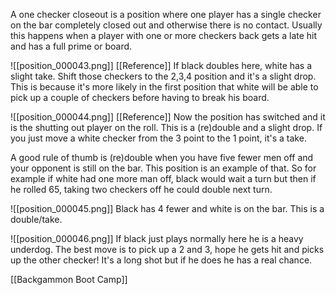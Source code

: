 A one checker closeout is a position where one player has a single checker on the bar completely closed out and otherwise there is no contact. Usually this happens when a player with one or more checkers back gets a late hit and has a full prime or board.

![[position_000043.png]]
[[Reference]]
If black doubles here, white has a slight take. Shift those checkers to the 2,3,4 position and it's a slight drop. This is because it's more likely in the first position that white will be able to pick up a couple of checkers before having to break his board.

![[position_000044.png]]
[[Reference]]
Now the position has switched and it is the shutting out player on the roll. This is a (re)double and a slight drop. If you just move a white checker from the 3 point to the 1 point, it's a take.

A good rule of thumb is (re)double when you have five fewer men off and your opponent is still on the bar. This position is an example of that. So for example if white had one more man off, black would wait a turn but then if he rolled 65, taking two checkers off he could double next turn.

![[position_000045.png]]
Black has 4 fewer and white is on the bar. This is a double/take.

![[position_000046.png]]
If black just plays normally here he is a heavy underdog. The best move is to pick up a 2 and 3, hope he gets hit and picks up the other checker! It's a long shot but if he does he has a real chance.

[[Backgammon Boot Camp]]
